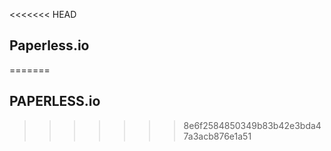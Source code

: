 <<<<<<< HEAD
## Paperless.io
=======
## PAPERLESS.io 
>>>>>>> 8e6f2584850349b83b42e3bda47a3acb876e1a51

